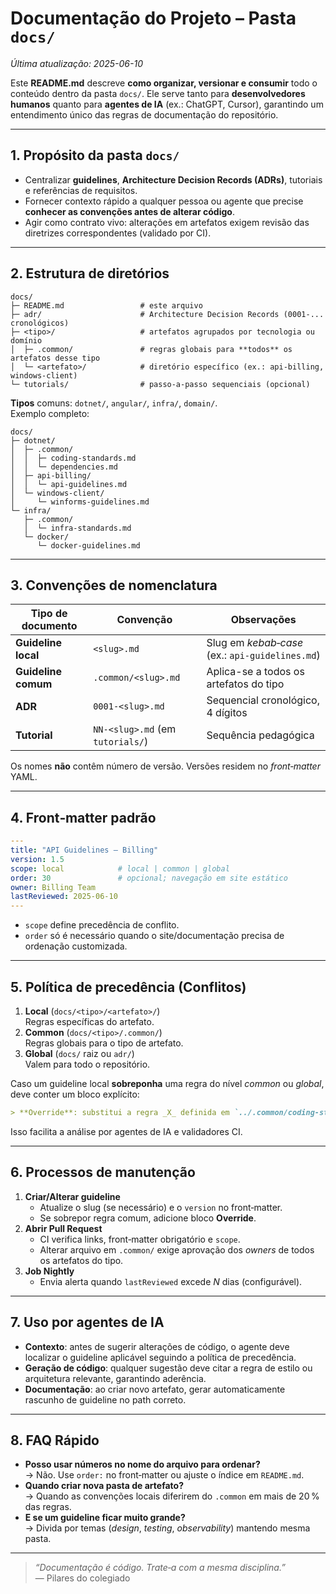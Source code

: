 # Documentação do Projeto – Pasta `docs/`

_Última atualização: 2025-06-10_

Este **README.md** descreve **como organizar, versionar e consumir** todo o conteúdo dentro da pasta
`docs/`. Ele serve tanto para **desenvolvedores humanos** quanto para **agentes de IA** (ex.: ChatGPT, Cursor),
garantindo um entendimento único das regras de documentação do repositório.

---

## 1. Propósito da pasta `docs/`

* Centralizar **guidelines**, **Architecture Decision Records (ADRs)**, tutoriais e
  referências de requisitos.
* Fornecer contexto rápido a qualquer pessoa ou agente que precise **conhecer as
  convenções antes de alterar código**.
* Agir como contrato vivo: alterações em artefatos exigem revisão das diretrizes
  correspondentes (validado por CI).

---

## 2. Estrutura de diretórios

```text
docs/
├─ README.md                 # este arquivo
├─ adr/                      # Architecture Decision Records (0001-... cronológicos)
├─ <tipo>/                   # artefatos agrupados por tecnologia ou domínio
│  ├─ .common/               # regras globais para **todos** os artefatos desse tipo
│  └─ <artefato>/            # diretório específico (ex.: api-billing, windows-client)
└─ tutorials/                # passo‑a‑passo sequenciais (opcional)
```

**Tipos** comuns: `dotnet/`, `angular/`, `infra/`, `domain/`.  
Exemplo completo:

```text
docs/
├─ dotnet/
│  ├─ .common/
│  │  ├─ coding-standards.md
│  │  └─ dependencies.md
│  ├─ api-billing/
│  │  └─ api-guidelines.md
│  └─ windows-client/
│     └─ winforms-guidelines.md
└─ infra/
   ├─ .common/
   │  └─ infra-standards.md
   └─ docker/
      └─ docker-guidelines.md
```

---

## 3. Convenções de nomenclatura

| Tipo de documento | Convenção | Observações |
|-------------------|-----------|-------------|
| **Guideline local** | `<slug>.md` | Slug em _kebab‑case_ (ex.: `api-guidelines.md`) |
| **Guideline comum** | `.common/<slug>.md` | Aplica-se a todos os artefatos do tipo |
| **ADR** | `0001-<slug>.md` | Sequencial cronológico, 4 dígitos |
| **Tutorial** | `NN-<slug>.md` (em `tutorials/`) | Sequência pedagógica |

Os nomes **não** contêm número de versão. Versões residem no *front‑matter* YAML.

---

## 4. Front‑matter padrão

```yaml
---
title: "API Guidelines – Billing"
version: 1.5
scope: local            # local | common | global
order: 30               # opcional; navegação em site estático
owner: Billing Team
lastReviewed: 2025-06-10
---
```

* `scope` define precedência de conflito.  
* `order` só é necessário quando o site/documentação precisa de ordenação customizada.

---

## 5. Política de precedência (Conflitos)

1. **Local** (`docs/<tipo>/<artefato>/`)  
   Regras específicas do artefato.
2. **Common** (`docs/<tipo>/.common/`)  
   Regras globais para o tipo de artefato.
3. **Global** (`docs/` raiz ou `adr/`)  
   Valem para todo o repositório.

Caso um guideline local **sobreponha** uma regra do nível _common_ ou _global_,
deve conter um bloco explícito:

```markdown
> **Override**: substitui a regra _X_ definida em `../.common/coding-standards.md`
```

Isso facilita a análise por agentes de IA e validadores CI.

---

## 6. Processos de manutenção

1. **Criar/Alterar guideline**  
   * Atualize o slug (se necessário) e o `version` no front‑matter.  
   * Se sobrepor regra comum, adicione bloco **Override**.
2. **Abrir Pull Request**  
   * CI verifica links, front‑matter obrigatório e `scope`.  
   * Alterar arquivo em `.common/` exige aprovação dos _owners_ de todos os artefatos
     do tipo.
3. **Job Nightly**  
   * Envia alerta quando `lastReviewed` excede _N_ dias (configurável).

---

## 7. Uso por agentes de IA

* **Contexto**: antes de sugerir alterações de código, o agente deve localizar o
  guideline aplicável seguindo a política de precedência.  
* **Geração de código**: qualquer sugestão deve citar a regra de estilo ou arquitetura
  relevante, garantindo aderência.  
* **Documentação**: ao criar novo artefato, gerar automaticamente rascunho de guideline
  no path correto.

---

## 8. FAQ Rápido

* **Posso usar números no nome do arquivo para ordenar?**  
  → Não. Use `order:` no front‑matter ou ajuste o índice em `README.md`.
* **Quando criar nova pasta de artefato?**  
  → Quando as convenções locais diferirem do `.common` em mais de 20 % das regras.
* **E se um guideline ficar muito grande?**  
  → Divida por temas (_design_, _testing_, _observability_) mantendo mesma pasta.

---

> _“Documentação é código. Trate‑a com a mesma disciplina.”_  
> — Pilares do colegiado
